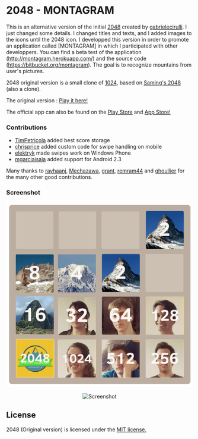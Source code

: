 # 2048 - MONTAGRAM

This is an alternative version of the initial [2048](http://gabrielecirulli.github.io/2048/) created by [gabrielecirulli](https://github.com/gabrielecirulli). I just changed some details. I changed titles and texts, and I added images to the icons until the 2048 icon. I developped this version in order to promote an application called [MONTAGRAM] in which I participated with other developpers. You can find a beta test of the application (http://montagram.herokuapp.com/) and the source code (https://bitbucket.org/montagram). The goal is to recognize mountains from user's pictures.

2048 original version is a small clone of [1024](https://play.google.com/store/apps/details?id=com.veewo.a1024), based on [Saming's 2048](http://saming.fr/p/2048/) (also a clone).

The original version : [Play it here!](http://gabrielecirulli.github.io/2048/)

The official app can also be found on the [Play Store](https://play.google.com/store/apps/details?id=com.gabrielecirulli.app2048) and [App Store!](https://itunes.apple.com/us/app/2048-by-gabriele-cirulli/id868076805)

### Contributions

 - [TimPetricola](https://github.com/TimPetricola) added best score storage
 - [chrisprice](https://github.com/chrisprice) added custom code for swipe handling on mobile
 - [elektryk](https://github.com/elektryk) made swipes work on Windows Phone
 - [mgarciaisaia](https://github.com/mgarciaisaia) added support for Android 2.3

Many thanks to [rayhaanj](https://github.com/rayhaanj), [Mechazawa](https://github.com/Mechazawa), [grant](https://github.com/grant), [remram44](https://github.com/remram44) and [ghoullier](https://github.com/ghoullier) for the many other good contributions.

### Screenshot

![Alt text](/style/2048_perso.png?raw=true "Optional Title")

<p align="center">
  <img src="http://pictures.gabrielecirulli.com/2048-20140309-234100.png" alt="Screenshot"/>
</p>

## License
2048 (Original version) is licensed under the [MIT license.](https://github.com/gabrielecirulli/2048/blob/master/LICENSE.txt)
